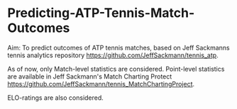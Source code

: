# Predicting-ATP-Tennis-Match-Outcomes

Aim: To predict outcomes of ATP tennis matches, based on Jeff Sackmanns tennis analytics repository https://github.com/JeffSackmann/tennis_atp.

As of now, only Match-level statistics are considered. Point-level statistics are available in Jeff Sackmann's Match Charting Protect https://github.com/JeffSackmann/tennis_MatchChartingProject.

ELO-ratings are also considered.

